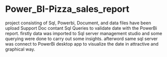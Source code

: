 # Power_BI-Pizza_sales_report
project consisting of Sql, Powerbi, Document, and data files have been upload
Support Doc contant Sql Queries to validate date with the PowerBi report.
firstly data was imported to Sql server management studio and some querying were done to carry out some insights.
afterword same sql server was connect to PowerBi desktop app to visualize the date in attractive and graphical way.
